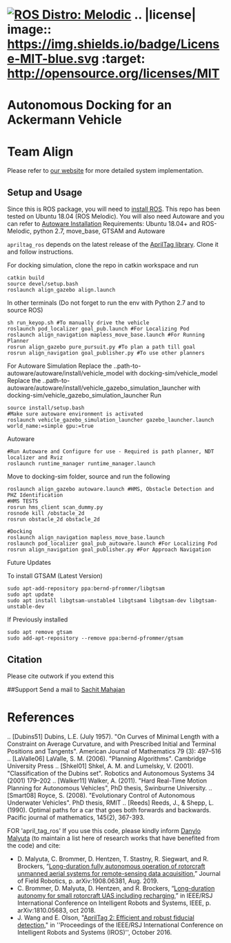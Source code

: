 [![ROS Distro: Melodic](https://img.shields.io/badge/ROS-Melodic-blue.svg)](http://wiki.ros.org/melodic)
.. |license| image:: https://img.shields.io/badge/License-MIT-blue.svg
   :target: http://opensource.org/licenses/MIT
=============
Autonomous Docking for an Ackermann Vehicle
=============

# Team Align

Please refer to [our website](https://mrsdprojects.ri.cmu.edu/2020teamj/system-design/) for more detailed system implementation.

## Setup and Usage
Since this is ROS package, you will need to [install ROS](http://wiki.ros.org/Installation/Ubuntu). This repo has been tested on Ubuntu 18.04 (ROS
Melodic). You will also need Autoware and you can refer to [Autoware Installation](https://github.com/CPFL/Autoware-Manuals/blob/master/en/Autoware_UsersManual_v1.1.md#3-d-map-generation-and-sharing)
Requirements: Ubuntu 18.04+ and ROS-Melodic, python 2.7, move_base, GTSAM and Autoware

`apriltag_ros` depends on the latest release of the [AprilTag library](https://github.com/AprilRobotics/apriltag). Clone it and follow instructions.

For docking simulation, clone the repo in catkin workspace and run 
```
catkin build
source devel/setup.bash
roslaunch align_gazebo align.launch
```
In other terminals (Do not forget to run the env with Python 2.7 and to source ROS)
```
sh run_keyop.sh #To manually drive the vehicle
roslaunch pod_localizer goal_pub.launch #For Localizing Pod
roslaunch align_navigation mapless_move_base.launch #For Running Planner
rosrun align_gazebo pure_pursuit.py #To plan a path till goal
rosrun align_navigation goal_publisher.py #To use other planners
```

For Autoware Simulation
    Replace the ..path-to-autoware/autoware/install/vehicle_model with docking-sim/vehicle_model
    Replace the ..path-to-autoware/autoware/install/vehicle_gazebo_simulation_launcher with docking-sim/vehicle_gazebo_simulation_launcher
Run
```
source install/setup.bash 
#Make sure autoware environment is activated
roslaunch vehicle_gazebo_simulation_launcher gazebo_launcher.launch world_name:=simple gpu:=true
```
Autoware
```
#Run Autoware and Configure for use - Required is path planner, NDT localizer and Rviz
roslaunch runtime_manager runtime_manager.launch
```
Move to docking-sim folder, source and run the following 
```
roslaunch align_gazebo autoware.launch #HMS, Obstacle Detection and PHZ Identification
#HMS TESTS
rosrun hms_client scan_dummy.py
rosnode kill /obstacle_2d
rosrun obstacle_2d obstacle_2d

#Docking
roslaunch align_navigation mapless_move_base.launch
roslaunch pod_localizer goal_pub_autoware.launch #For Localizing Pod
rosrun align_navigation goal_publisher.py #For Approach Navigation

```

Future Updates

To install GTSAM (Latest Version)
```
sudo apt-add-repository ppa:bernd-pfrommer/libgtsam
sudo apt update
sudo apt install libgtsam-unstable4 libgtsam4 libgtsam-dev libgtsam-unstable-dev
```
If Previously installed
```
sudo apt remove gtsam
sudo add-apt-repository --remove ppa:bernd-pfrommer/gtsam
```

## Citation

Please cite outwork if you extend this

##Support
Send a mail to [Sachit Mahajan](mailto:sachitma@andrew.cmu.edu)


References
==========

.. [Dubins51] Dubins, L.E. (July 1957). "On Curves of Minimal Length with a Constraint on Average Curvature, and with Prescribed Initial and Terminal Positions and Tangents". American Journal of Mathematics 79 (3): 497–516
.. [LaValle06] LaValle, S. M. (2006). "Planning Algorithms". Cambridge University Press
.. [Shkel01] Shkel, A. M. and Lumelsky, V. (2001). "Classification of the Dubins set". Robotics and Autonomous Systems 34 (2001) 179–202
.. [Walker11] Walker, A. (2011). "Hard Real-Time Motion Planning for Autonomous Vehicles", PhD thesis, Swinburne University.
.. [Smart08] Royce, S. (2008). "Evolutionary Control of Autonomous Underwater Vehicles". PhD thesis, RMIT
.. [Reeds] Reeds, J., & Shepp, L. (1990). Optimal paths for a car that goes both forwards and backwards. Pacific journal of mathematics, 145(2), 367-393.

FOR 'april_tag_ros'
If you use this code, please kindly inform [Danylo Malyuta](mailto:danylo.malyuta@gmail.com) (to maintain a list here of research works that have benefited from the code) and cite:

- D. Malyuta, C. Brommer, D. Hentzen, T. Stastny, R. Siegwart, and R. Brockers, “[Long-duration fully autonomous operation of rotorcraft unmanned aerial systems for remote-sensing data acquisition](https://onlinelibrary.wiley.com/doi/abs/10.1002/rob.21898),” Journal of Field Robotics, p. arXiv:1908.06381, Aug. 2019.
- C. Brommer, D. Malyuta, D. Hentzen, and R. Brockers, “[Long-duration autonomy for small rotorcraft UAS including recharging](https://ieeexplore.ieee.org/document/8594111),” in IEEE/RSJ International Conference on Intelligent Robots and Systems, IEEE, p. arXiv:1810.05683, oct 2018.
- J. Wang and E. Olson, "[AprilTag 2: Efficient and robust fiducial detection](http://ieeexplore.ieee.org/document/7759617/)," in ''Proceedings of the IEEE/RSJ International Conference on Intelligent Robots and Systems (IROS)'', October 2016.


